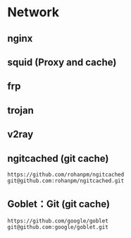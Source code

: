 # Network

## nginx

## squid (Proxy and cache)

## frp

## trojan

## v2ray

## ngitcached (git cache)

    https://github.com/rohanpm/ngitcached
    git@github.com:rohanpm/ngitcached.git

## Goblet：Git (git cache)

    https://github.com/google/goblet
    git@github.com:google/goblet.git